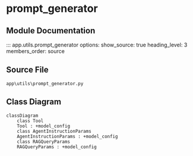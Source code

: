 # prompt_generator

## Module Documentation

::: app.utils.prompt_generator
    options:
        show_source: true
        heading_level: 3
        members_order: source

## Source File

`app\utils\prompt_generator.py`

## Class Diagram

```mermaid
classDiagram
    class Tool
    Tool : +model_config
    class AgentInstructionParams
    AgentInstructionParams : +model_config
    class RAGQueryParams
    RAGQueryParams : +model_config
```
